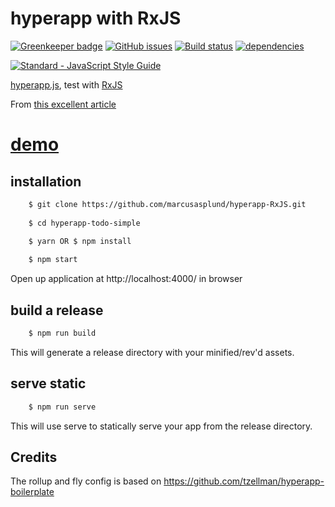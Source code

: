 # hyperapp with RxJS

[![Greenkeeper badge](https://badges.greenkeeper.io/marcusasplund/hyperapp-RxJS.svg)](https://greenkeeper.io/)
[![GitHub issues](https://img.shields.io/github/issues/marcusasplund/hyperapp-RxJS.svg)](https://github.com/marcusasplund/hyperapp-RxJS/issues)
[![Build status](https://img.shields.io/travis/marcusasplund/hyperapp-RxJS.svg)](https://travis-ci.org/marcusasplund/hyperapp-RxJS)
[![dependencies](https://img.shields.io/david/marcusasplund/hyperapp-RxJS.svg)](https://david-dm.org/marcusasplund/hyperapp-RxJS)

[![Standard - JavaScript Style Guide](https://cdn.rawgit.com/feross/standard/master/badge.svg)](https://github.com/feross/standard)

[hyperapp.js](https://github.com/hyperapp/hyperapp), test with [RxJS](https://github.com/Reactive-Extensions/RxJS)

From [this excellent article](https://glebbahmutov.com/blog/pure-programming-with-hyper-app/)

# [demo](https://pap.as/hyperapp/RxJS/)


## installation

````bash
    $ git clone https://github.com/marcusasplund/hyperapp-RxJS.git
 
    $ cd hyperapp-todo-simple
 
    $ yarn OR $ npm install

    $ npm start
````

Open up application at http://localhost:4000/ in browser

## build a release

````bash
    $ npm run build

````
This will generate a release directory with your minified/rev'd assets.


## serve static

````bash
    $ npm run serve

````

This will use serve to statically serve your app from the release directory.

## Credits

The rollup and fly config is based on https://github.com/tzellman/hyperapp-boilerplate
